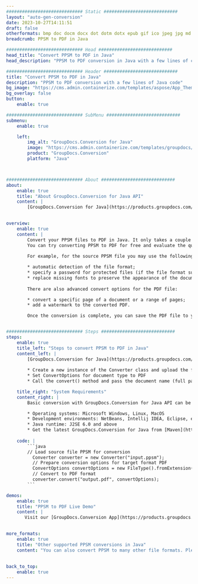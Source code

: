 ```yaml
---
############################# Static ############################
layout: "auto-gen-conversion"
date: 2023-10-27T14:11:51
draft: false
otherformats: bmp doc docm docx dot dotm dotx epub gif ico jpeg jpg md odt ott pdf png psd rtf tex tif tiff txt xps
breadcrumb: PPSM to PDF in Java

############################# Head ############################
head_title: "Convert PPSM to PDF in Java"
head_description: "PPSM to PDF conversion in Java with a few lines of code. Convert over 160 file formats using the GroupDocs document conversion API for Java"

############################# Header ############################
title: "Convert PPSM to PDF in Java"
description: "PPSM to PDF conversion with a few lines of Java code"
bg_image: "https://cms.admin.containerize.com/templates/aspose/App_Themes/V3/images/bg/header1.png"
bg_overlay: false
button:
    enable: true

############################# SubMenu ############################
submenu:
    enable: true

    left:
        img_alt: "GroupDocs.Conversion for Java"
        image: "https://cms.admin.containerize.com/templates/groupdocs/images/product-logos/90x90-noborder/groupdocs-conversion-java.png"
        product: "GroupDocs.Conversion"
        platform: "Java"



############################# About ############################
about:
    enable: true
    title: "About GroupDocs.Conversion for Java API"
    content: |
        [GroupDocs.Conversion for Java](https://products.groupdocs.com/conversion/java/) is an advanced file format conversion API for converting between popular image and document formats such as Microsoft Office, OpenDocument, PDF, HTML, email, CAD. and much more with just a few lines of code. The native API automatically detects the formats of the original documents and offers many options for customizing the converted documents. Along with the function of extracting information from a document, it also supports caching of the conversion results to the local disk by default. However, any type of cache storage can be supported by implementing the appropriate interfaces - Amazon S3, Dropbox, Google Drive, Windows Azure, Reddis, or any others.
    

overview:
    enable: true
    content: |
        Convert your PPSM files to PDF in Java. It only takes a couple of lines of Java code on any platform of your choice, such as Windows, Linux, macOS.
        You can try converting PPSM to PDF for free and evaluate the quality of the conversion results. Along with simple file conversion scripts, you can try more sophisticated options for loading the PPSM source file and storing the PDF output. 
        
        For example, for the source PPSM file you may use the following load options:

        * automatic detection of the file format;
        * specify a password for protected files (if the file format supports it);
        * replace missing fonts to preserve the appearance of the document.
        
        There are also advanced convert options for the PDF file:

        * convert a specific page of a document or a range of pages;
        * add a watermark to the converted PDF.

        Once the conversion is complete, you can save the PDF file to your local file path or to any third party storage such as FTP, Amazon S3, Google Drive, Dropbox etc. Please note - to convert PPSM to PDF, you do not need to install any additional software, such as MS Office, Open Office, Adobe Acrobat Reader etc.


############################# Steps ############################
steps:
    enable: true
    title_left: "Steps to convert PPSM to PDF in Java"
    content_left: |
        [GroupDocs.Conversion for Java](https://products.groupdocs.com/conversion/java/) allows developers to easily convert PPSM file to PDF with a few lines of code.
        
        * Create a new instance of the Converter class and upload the file PPSM with the full path
        * Set ConvertOptions for document type to PDF
        * Call the convert() method and pass the document name (full path) and format (PDF) as a parameter

    title_right: "System Requirements"
    content_right: |
        Basic conversion with GroupDocs.Conversion for Java API can be done with just a few lines of code. Our APIs are supported on all major platforms and operating systems. Before executing the code below, make sure you have the following prerequisites installed on your system.

        * Operating systems: Microsoft Windows, Linux, MacOS
        * Development environments: NetBeans, Intellij IDEA, Eclipse, etc.
        * Java runtime: J2SE 6.0 and above
        * Get the latest GroupDocs.Conversion for Java from [Maven](https://repository.groupdocs.com/webapp/#/artifacts/browse/tree/General/repo/com/groupdocs/groupdocs-conversion)
         
    code: |
        ```java    
        // Load source file PPSM for conversion
          Converter converter = new Converter("input.ppsm");
          // Prepare conversion options for target format PDF
          ConvertOptions convertOptions = new FileType().fromExtension("pdf").getConvertOptions();
          // Convert to PDF format
          converter.convert("output.pdf", convertOptions);
        ```

demos:
    enable: true
    title: "PPSM to PDF Live Demo"
    content: |
       Visit our [GroupDocs.Conversion App](https://products.groupdocs.app/conversion/family) website and try PPSM to PDF conversion now. The free demo has the following benefits
          

more_formats:
    enable: true
    title: "Other supported PPSM conversions in Java"
    content: "You can also convert PPSM to many other file formats. Please see the list below."
       
       
back_to_top:
    enable: true
---
```

